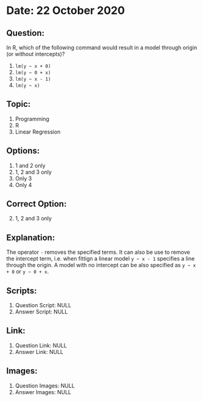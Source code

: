 # Date: 22 October 2020

## Question:
In R, which of the following command would result in a model through origin (or without intercepts)?

1. `lm(y ~ x + 0)`
2. `lm(y ~ 0 + x)`
3. `lm(y ~ x - 1)`
4. `lm(y ~ x)`

## Topic:
1. Programming
2. R
3. Linear Regression

## Options:
1. 1 and 2 only
2. 1, 2 and 3 only
3. Only 3
4. Only 4

## Correct Option:
2. 1, 2 and 3 only

## Explanation:
The operator `-` removes the specified terms. It can also be use to remove the intercept term, i.e. when fittign a linear model `y ~ x - 1` specifies a line through the origin. A model with no intercept can be also specified as `y ~ x + 0` or `y ~ 0 + x`.

## Scripts:
1. Question Script: NULL
2. Answer Script: NULL

## Link:
1. Question Link: NULL
2. Answer Link: NULL

## Images:
1. Question Images: NULL
2. Answer Images: NULL
